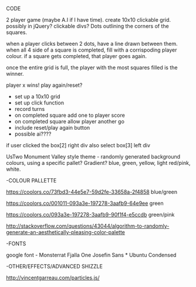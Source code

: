 
CODE

2 player game (maybe A.I if I have time).
create 10x10 clickable grid. possibly in jQuery?
clickable divs? Dots outlining the corners of the squares.

when a player clicks between 2 dots, have a line
drawn between them.
when all 4 side of a square is completed, fill with
a corrispoding player colour.
if a square gets completed, that player goes again.

once the entire grid is full, the player with the most 
squares filled is the winner.

player x wins! play again/reset?


  - set up a 10x10 grid
  - set up click function
  - record turns
  - on completed square add one to player score
  - on completed square allow player another go
  - include reset/play again button
  -  possible ai????
 

if user clicked the box[2] right div also select box[3] left div






UsTwo Monument Valley style theme - 
randomly generated background colours,
using a specific pallet? Gradient? 
blue, green, yellow, light red/pink, white.

-COLOUR PALLETTE

https://coolors.co/73fbd3-44e5e7-59d2fe-33658a-2f4858   blue/green

https://coolors.co/001011-093a3e-197278-3aafb9-64e9ee  green

https://coolors.co/093a3e-197278-3aafb9-90f1f4-e5ccdb  green/pink

http://stackoverflow.com/questions/43044/algorithm-to-randomly-generate-an-aesthetically-pleasing-color-palette

-FONTS

google font - Monsterrat
              Fjalla One
              Josefin Sans *
              Ubuntu Condensed


-OTHER/EFFECTS/ADVANCED SHIZZLE

http://vincentgarreau.com/particles.js/

















